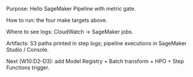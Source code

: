 Purpose: Hello SageMaker Pipeline with metric gate.

How to run: the four make targets above.

Where to see logs: CloudWatch → SageMaker jobs.

Artifacts: S3 paths printed in step logs; pipeline executions in SageMaker Studio / Console.

Next (W10:D2–D3): add Model Registry + Batch transform + HPO + Step Functions trigger.
